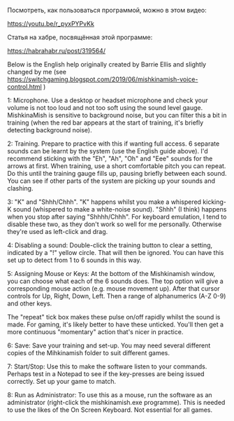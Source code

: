 Посмотреть, как пользоваться программой, можно в этом видео:

https://youtu.be/r_pyxPYPvKk

Статья на хабре, посвящённая этой программе:

https://habrahabr.ru/post/319564/


Below is the English help originally created by Barrie Ellis and slightly changed by me 
(see  https://switchgaming.blogspot.com/2019/06/mishkinamish-voice-control.html )


1: Microphone. Use a desktop or headset microphone and check your volume is not too loud and not too soft 
using the sound level gauge. MishkinaMish is sensitive to background noise, but you can filter this a bit in training 
(when the red bar appears at the start of training, it's briefly detecting background noise).

2: Training. Prepare to practice with this if wanting full access. 6 separate sounds can be learnt by the system 
(use the English guide above). I'd recommend sticking with the "Eh", "Ah", "Oh" and "Eee" sounds for the arrows at first. 
When training, use a short comfortable pitch you can repeat. Do this until the training gauge fills up, pausing briefly 
between each sound. You can see if other parts of the system are picking up your sounds and clashing.

3: "K" and "Shhh/Chhh". "K" happens whilst you make a whispered kicking-K sound (whispered to make a white-noise sound). 
"Shhh" (I think) happens when you stop after saying "Shhhh/Chhh". For keyboard emulation, I tend to disable these two, 
as they don't work so well for me personally. Otherwise they're used as left-click and drag.

4: Disabling a sound: Double-click the training button to clear a setting, indicated by a "!" yellow circle. 
That will then be ignored. You can have this set up to detect from 1 to 6 sounds in this way.

5: Assigning Mouse or Keys: At the bottom of the Mishkinamish window, you can choose what each of the 6 sounds does. 
The top option will give a corresponding mouse action (e.g. mouse movement up). After that cursor controls for Up, Right, Down, Left.
Then a range of alphanumerics (A-Z 0-9) and other keys. 

The "repeat" tick box makes these pulse on/off rapidly whilst the sound is made. For gaming, it's likely better to have these unticked.
 You'll then get a more continuous "momentary" action that's nicer in practice.

6: Save: Save your training and set-up. You may need several different copies of the Mihkinamish folder to suit different games.

7: Start/Stop: Use this to make the software listen to your commands. Perhaps test in a Notepad to see if the key-presses 
are being issued correctly. Set up your game to match.

8: Run as Administrator: To use this as a mouse, run the software as an administrator (right-click the mishkinamish.exe programme).
 This is needed to use the likes of the On Screen Keyboard. Not essential for all games.